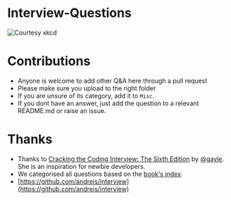 # Interview-Questions
![Courtesy xkcd](http://imgs.xkcd.com/comics/travelling_salesman_problem.png)

# Contributions
* Anyone is welcome to add other Q&A here through a pull request
* Please make sure you upload to the right folder
* If you are unsure of its category, add it to `Misc`.
* If you dont have an answer, just add the question to a relevant README.md or raise an issue.

# Thanks
* Thanks to [Cracking the Coding Interview: The Sixth Edition](http://www.ctciv6.com/) by [@gayle](https://twitter.com/gayle). She is an inspiration for newbie developers.
* We categorised all questions based on the [book's index](http://i.imgur.com/3afl3Kl.png).
* [https://github.com/andreis/interview](https://github.com/andreis/interview)

